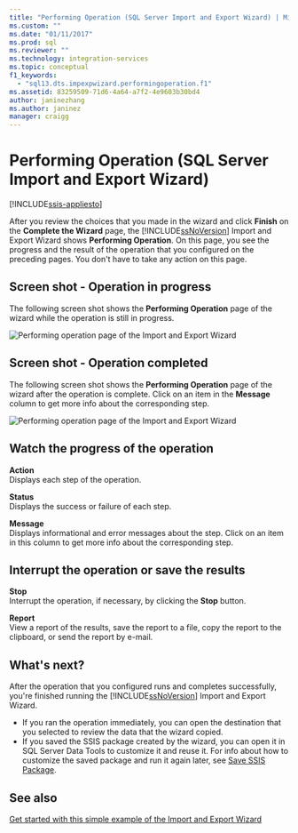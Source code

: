 ```yaml
---
title: "Performing Operation (SQL Server Import and Export Wizard) | Microsoft Docs"
ms.custom: ""
ms.date: "01/11/2017"
ms.prod: sql
ms.reviewer: ""
ms.technology: integration-services
ms.topic: conceptual
f1_keywords: 
  - "sql13.dts.impexpwizard.performingoperation.f1"
ms.assetid: 83259509-71d6-4a64-a7f2-4e9603b30bd4
author: janinezhang
ms.author: janinez
manager: craigg
---
```

# Performing Operation (SQL Server Import and Export Wizard)

[!INCLUDE[ssis-appliesto](../../includes/ssis-appliesto-ssvrpluslinux-asdb-asdw-xxx.md)]


After you review the choices that you made in the wizard and click **Finish** on the **Complete the Wizard** page, the [!INCLUDE[ssNoVersion](../../includes/ssnoversion-md.md)] Import and Export Wizard shows **Performing Operation**. On this page, you see the progress and the result of the operation that you configured on the preceding pages. You don't have to take any action on this page.

## Screen shot - Operation in progress 
 The following screen shot shows the **Performing Operation** page of the wizard while the operation is still in progress.  
  
 ![Performing operation page of the Import and Export Wizard](../../integration-services/import-export-data/media/performing-operation1.png "Performing operation page of the Import and Export Wizard")  

## Screen shot - Operation completed 
 The following screen shot shows the **Performing Operation** page of the wizard after the operation is complete. Click on an item in the **Message** column to get more info about the corresponding step.  
  
 ![Performing operation page of the Import and Export Wizard](../../integration-services/import-export-data/media/performing-operation2.png "Performing operation page of the Import and Export Wizard")  
  
## Watch the progress of the operation
 **Action**  
 Displays each step of the operation.  
  
 **Status**  
 Displays the success or failure of each step.  
  
 **Message**  
 Displays informational and error messages about the step. Click on an item in this column to get more info about the corresponding step.

## Interrupt the operation or save the results
 **Stop**  
 Interrupt the operation, if necessary, by clicking the **Stop** button.  
  
 **Report**  
 View a report of the results, save the report to a file, copy the report to the clipboard, or send the report by e-mail.  
  
## What's next?  
 After the operation that you configured runs and completes successfully, you're finished running the [!INCLUDE[ssNoVersion](../../includes/ssnoversion-md.md)] Import and Export Wizard.  
-   If you ran the operation immediately, you can open the destination that you selected to review the data that the wizard copied.  
-   If you saved the SSIS package created by the wizard, you can open it in SQL Server Data Tools to customize it and reuse it. For info about how to customize the saved package and run it again later, see [Save SSIS Package](../../integration-services/import-export-data/save-ssis-package-sql-server-import-and-export-wizard.md).

## See also
[Get started with this simple example of the Import and Export Wizard](../../integration-services/import-export-data/get-started-with-this-simple-example-of-the-import-and-export-wizard.md)


